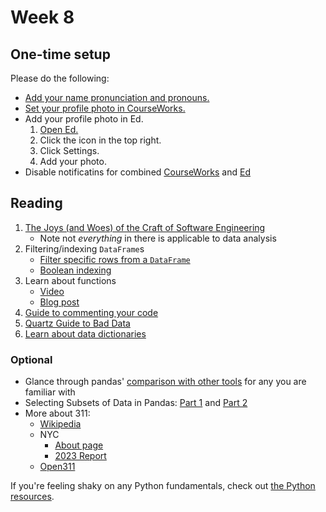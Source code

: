 # Week 8

## One-time setup

Please do the following:

- [Add your name pronunciation and pronouns.](https://courseworks2.columbia.edu/courses/230821/external_tools/62951)
- [Set your profile photo in CourseWorks.](https://courseworks2.columbia.edu/profile)
- Add your profile photo in Ed.
  1.  [Open Ed.](https://courseworks2.columbia.edu/courses/230821/external_tools/37606?display=borderless)
  1.  Click the icon in the top right.
  1.  Click Settings.
  1.  Add your photo.
- Disable notificatins for combined [CourseWorks](https://courseworks2.columbia.edu/profile/communication) and [Ed](https://edstem.org/us/settings/notifications)

## Reading

1. [The Joys (and Woes) of the Craft of Software Engineering](https://cs.calvin.edu/courses/cs/262/kvlinden/references/brooksJoysAndWoes.html)
   - Note not _everything_ in there is applicable to data analysis
1. Filtering/indexing `DataFrame`s
   - [Filter specific rows from a `DataFrame`](https://pandas.pydata.org/pandas-docs/stable/getting_started/intro_tutorials/03_subset_data.html#how-do-i-filter-specific-rows-from-a-dataframe)
   - [Boolean indexing](https://pandas.pydata.org/pandas-docs/stable/user_guide/indexing.html#boolean-indexing)
1. Learn about functions
   - [Video](https://www.youtube.com/watch?v=9Os0o3wzS_I&list=PL-osiE80TeTskrapNbzXhwoFUiLCjGgY7&index=8)
   - [Blog post](https://python.land/introduction-to-python/functions)
1. [Guide to commenting your code](https://realpython.com/python-comments-guide/)
1. [Quartz Guide to Bad Data](https://github.com/Quartz/bad-data-guide)
1. [Learn about data dictionaries](https://analystanswers.com/what-is-a-data-dictionary-a-simple-thorough-overview/)

### Optional

- Glance through pandas' [comparison with other tools](https://pandas.pydata.org/pandas-docs/stable/getting_started/comparison/index.html) for any you are familiar with
- Selecting Subsets of Data in Pandas: [Part 1](https://medium.com/dunder-data/selecting-subsets-of-data-in-pandas-6fcd0170be9c) and [Part 2](https://medium.com/dunder-data/selecting-subsets-of-data-in-pandas-39e811c81a0c)
- More about 311:
  - [Wikipedia](<https://en.wikipedia.org/wiki/311_(telephone_number)>)
  - NYC
    - [About page](https://portal.311.nyc.gov/about-nyc-311/)
    - [2023 Report](https://www.nyc.gov/office-of-the-mayor/news/163-23/mayor-adams-celebrates-20-years-nyc311-release-state-311-report)
  - [Open311](https://www.open311.org/learn/)

If you're feeling shaky on any Python fundamentals, check out [the Python resources](https://python-public-policy.afeld.me/en/columbia/resources.html#python-fundamentals).
